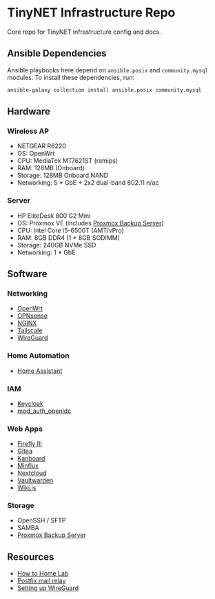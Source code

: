 # TinyNET Infrastructure Repo

Core repo for TinyNET infrastructure config and docs.

## Ansible Dependencies

Ansible playbooks here depend on `ansible.posix` and `community.mysql` modules. To install these dependencies, run:

```bash
ansible-galaxy collection install ansible.posix community.mysql
```

## Hardware

### Wireless AP

- NETGEAR R6220
- OS: OpenWrt
- CPU: MediaTek MT7621ST (ramips)
- RAM: 128MB (Onboard)
- Storage: 128MB Onboard NAND
- Networking: 5 * GbE + 2x2 dual-band 802.11 n/ac

### Server

- HP EliteDesk 800 G2 Mini
- OS: Proxmox VE (includes [Proxmox Backup Server](https://pbs.proxmox.com/docs/))
- CPU: Intel Core i5-6500T (AMT/vPro)
- RAM: 8GB DDR4 (1 * 8GB SODIMM)
- Storage: 240GB NVMe SSD
- Networking: 1 * GbE

## Software

### Networking

- [OpenWrt](https://openwrt.org/)
- [OPNsense](https://opnsense.org/)
- [NGINX](https://nginx.org)
- [Tailscale](https://tailscale.com/)
- [WireGuard](https://www.wireguard.com/)

### Home Automation

- [Home Assistant](https://www.home-assistant.io)

### IAM

- [Keycloak](https://www.keycloak.org/)
- [mod_auth_openidc](https://github.com/zmartzone/mod_auth_openidc)

### Web Apps

- [Firefly III](https://www.firefly-iii.org/)
- [Gitea](https://gitea.io/)
- [Kanboard](https://kanboard.org/)
- [Minflux](https://miniflux.app/)
- [Nextcloud](https://nextcloud.com/)
- [Vaultwarden](https://github.com/dani-garcia/vaultwarden)
- [Wiki.js](https://js.wiki/)

### Storage

- OpenSSH / SFTP
- SAMBA
- [Proxmox Backup Server](https://pbs.proxmox.com/docs/)

## Resources

- [How to Home Lab](https://www.dlford.io/tag/how-to-home-lab-series/)
- [Postfix mail relay](https://www.howtoforge.com/tutorial/configure-postfix-to-use-gmail-as-a-mail-relay/)
- [Setting up WireGuard](https://linuxize.com/post/how-to-set-up-wireguard-vpn-on-ubuntu-20-04/)
